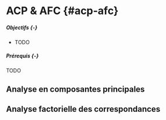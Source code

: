 # ACP & AFC {#acp-afc}




##### Objectifs {-}

- TODO

##### Prérequis {-}

TODO

## Analyse en composantes principales

## Analyse factorielle des correspondances
